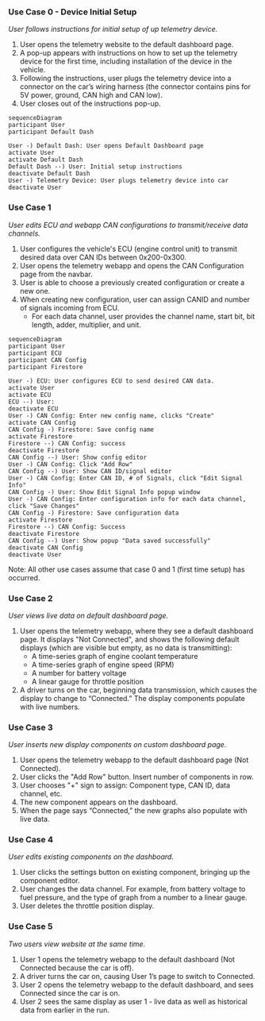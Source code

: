 ### Use Case 0 - Device Initial Setup
_User follows instructions for initial setup of up telemetry device._
1. User opens the telemetry website to the default dashboard page.
2. A pop-up appears with instructions on how to set up the telemetry device for the first time, including installation of the device in the vehicle.
3. Following the instructions, user plugs the telemetry device into a connector on the car’s wiring harness (the connector contains pins for 5V power, ground, CAN high and CAN low).
4. User closes out of the instructions pop-up.

```mermaid
sequenceDiagram
participant User
participant Default Dash

User -) Default Dash: User opens Default Dashboard page
activate User
activate Default Dash
Default Dash --) User: Initial setup instructions
deactivate Default Dash
User -) Telemetry Device: User plugs telemetry device into car
deactivate User

```

### Use Case 1
_User edits ECU and webapp CAN configurations to transmit/receive data channels._
1. User configures the vehicle's ECU (engine control unit) to transmit desired data over CAN IDs between 0x200-0x300.
2. User opens the telemetry webapp and opens the CAN Configuration page from the navbar.
3. User is able to choose a previously created configuration or create a new one.
4. When creating new configuration, user can assign CANID and number of signals incoming from ECU.
    - For each data channel, user provides the channel name, start bit, bit length, adder, multiplier, and unit.

```mermaid
sequenceDiagram
participant User
participant ECU
participant CAN Config
participant Firestore

User -) ECU: User configures ECU to send desired CAN data.
activate User
activate ECU
ECU --) User: 
deactivate ECU
User -) CAN Config: Enter new config name, clicks "Create"
activate CAN Config
CAN Config -) Firestore: Save config name
activate Firestore
Firestore --) CAN Config: success
deactivate Firestore
CAN Config --) User: Show config editor
User -) CAN Config: Click "Add Row"
CAN Config --) User: Show CAN ID/signal editor
User -) CAN Config: Enter CAN ID, # of Signals, click "Edit Signal Info"
CAN Config -) User: Show Edit Signal Info popup window
User -) CAN Config: Enter configuration info for each data channel, click "Save Changes"
CAN Config -) Firestore: Save configuration data
activate Firestore
Firestore --) CAN Config: Success
deactivate Firestore
CAN Config --) User: Show popup "Data saved successfully"
deactivate CAN Config
deactivate User

```

Note: All other use cases assume that case 0 and 1 (first time setup) has occurred.

### Use Case 2
_User views live data on default dashboard page._
1. User opens the telemetry webapp, where they see a default dashboard page. It displays "Not Connected", and shows the following default displays (which are visible but empty, as no data is transmitting):
    - A time-series graph of engine coolant temperature
    - A time-series graph of engine speed (RPM)
    - A number for battery voltage
    - A linear gauge for throttle position
2. A driver turns on the car, beginning data transmission, which causes the display to change to “Connected.” The display components populate with live numbers.

### Use Case 3
_User inserts new display components on custom dashboard page._
1. User opens the telemetry webapp to the default dashboard page (Not Connected).
2. User clicks the "Add Row" button. Insert number of components in row.
3. User chooses "+" sign to assign: Component type, CAN ID, data channel, etc.
4. The new component appears on the dashboard.
5. When the page says “Connected,” the new graphs also populate with live data.

### Use Case 4
_User edits existing components on the dashboard._
1. User clicks the settings button on existing component, bringing up the component editor.
2. User changes the data channel. For example, from battery voltage to fuel pressure, and the type of graph from a number to a linear gauge. 
3. User deletes the throttle position display.

### Use Case 5
_Two users view website at the same time._
1. User 1 opens the telemetry webapp to the default dashboard (Not Connected because the car is off).
2. A driver turns the car on, causing User 1’s page to switch to Connected.
3. User 2 opens the telemetry webapp to the default dashboard, and sees Connected since the car is on.
4. User 2 sees the same display as user 1 - live data as well as historical data from earlier in the run.

<!-- 
OLD SEQUENCE DIAGRAMS
### Use Case 1:
_A race crew is testing their vehicle with their driver to make sure the car is performing well._ 

```mermaid
sequenceDiagram
participant Driver
participant Crew

Driver -) Car: Driver starts car

activate Car
activate Temperature Sensor
activate ECU
activate Transceiver

Car -) Temperature Sensor: Engine oil temperature sensor turned on
Temperature Sensor -) ECU: Temperature data sent
ECU -) Transceiver: ECU sends data through CAN bus to Transceiver
Driver -) MCU: Driver attaches MCU to Transceiver

activate MCU

Transceiver -) MCU: Temperature data sent
MCU -) Cloud: Data sent to cloud database and website processing
Cloud -) Crew: Crew reads live data from website
MCU -) Cloud: Temperature warning sent
MCU -) Driver: Temperature warning sent
MCU -) Crew: Temperature warning sent
Crew -) Driver: Crew communicates with driver



deactivate Car
deactivate Temperature Sensor
deactivate ECU
deactivate Transceiver
deactivate MCU
```

### Use Case 2:
_A crew recently installed a new part and want to make sure the vehicle is running smoothly._

```mermaid
sequenceDiagram
participant d as driver
participant cr as crew
participant c as Car
participant s as Sensors
participant m as MCU
participant cl as Cloud

d -) c: Driver starts car
activate c

c -) s: Sensored powered on
activate s

d -) m: Driver installed MCU
activate m

s -) m: Sensors send data to MCU

m -) cl: MCU sends data wirelessly to the cloud

cl -) cr: Crew pulls data from cloud database and website

deactivate m
deactivate s
deactivate c

```

### Use Case 3:
_A driver has been testing a vehicle. As he is driving, he notices some of the electrical components in the vehicle are flickering, a sign of a problematic battery._

```mermaid
sequenceDiagram
participant d as driver
participant cr as crew
participant c as Car
participant s as Voltage Sensor
participant m as MCU
participant cl as Cloud

d -) c: Driver starts car
activate c

c -) s: Sensor is turned on
activate s

d -) m: Driver installed MCU
activate m

s -) m: Sensors send data to MCU

m -) cl: MCU sends data wirelessly to the cloud

cl -) cr: Crew pulls data from cloud database and website

cr -) c: Crew replaces battery

deactivate m
deactivate s
deactivate c

```

### Use Case 4:
_A driver is getting ready for a race. It is known that tires perform better when hot._

```mermaid
sequenceDiagram
participant d as Driver
participant c as Car
participant t as Tire Temp Sensor
participant m as MCU
participant cl as Cloud

d -) c: Driver starts car
activate c

c -) t: Tire Temp Sensor powered on
activate t

d -) m: Driver installs device
activate m

t -) m: Sensor sends data to device

m -) cl: Device sends data to cloud database/website

cl -) c: Crew reads tire temperature using website

c -) d: Crew relays info to driver

deactivate m
deactivate c
deactivate t

```

### Use Case 7:
_The new TFR ergonomics lead wants to view information relevant to vehicle handling and driver performance during a run._
```mermaid
sequenceDiagram
actor e as Ergonomics Lead
participant dash as Dashboard Home
participant d as Database

actor dr as Driver
actor c as Racecar
participant esp as MCU


activate e
e -) dash: Click 'Insert New Display' (type: graph, sensors: [brake pressure front, brake pressure rear], unit: kPa)
dash --) e: Show new display component


dr -) c: Turn on car
activate dr
activate c

c -) esp: Initialize
activate esp

loop While car is running

    c -) esp: Transmit sensor data(CAN ID, data, timestamp)

    esp -) d: Upload data to cloud database
    activate d
    d -) dash: Get CAN data (CAN ID, identifier, data, timestamp)
    dash --) e: Show displays with live data
end
dr -) c: Turn off car
deactivate c
deactivate esp



e -) dash: Scrub to previous data(timestamp)
dash --) e: Display data at previous timestamp

e -) dr: Explain data from acceleration run

dr -) c: Turn on car
activate c

c -) esp: Initialize
activate esp

loop While car is running

    c -) esp: Transmit sensor data(CAN ID, data, timestamp)

    esp -) d: Upload data to cloud database
    d -) dash: Get CAN data (CAN ID, identifier, data, timestamp)

    dash --) e: Show displays with live data
end
dr -) c: Turn off car
deactivate c
deactivate esp


deactivate d
deactivate dr

deactivate e

```

### Use Case 8:

```mermaid
sequenceDiagram

actor t as TFR Member
participant l as Login Page
participant d as Database
participant dash as Dashboard Home

t -) l: Clicks Log In
activate t
activate l

l --) t: Log in prompt

t -) l: Username and password entered

activate d
d -) d: Check if valid user/password
    loop While username and password do not match
        d->t: Invalid. Enter username and pw
    end
deactivate d

d --) l: Successful login

l -) dash: Redirect to dash board

dash --) t: Display dash board home page

t -) dash: Click option to pull up past data

dash --) d: Request for information

activate d
d -) dash: Pull data from previous run and display graphs.
deactivate d 


dash --) t: Display graph

t -) dash: Click on graph to enter desired time values.

dash --) t: Display graph with only desired time frame.
```

### Use Case 9:
_A TFR team member wants to add and delete graphs are being displayed to the dashboard._

```mermaid
sequenceDiagram

actor t as TFR Member
participant l as Login Page
participant d as Database
participant dash as Dashboard Home

l --) t: Log in prompt

t -) l: Username and password entered

activate d
d -) d: Check if valid user/password
    loop While username and password do not match
        d->t: Invalid. Enter username and pw
    end
deactivate d

d --) l: Successful login

l -) dash: Redirect to dash board

dash --) t: Display dash board home page

t -) dash: Click on graph.

dash --) t: Display graph menu.

t -) dash: Choose delete graph option.

dash --) t: Display updates with a deleted graph.

t -) dash: Click on add graph option.

dash --) t: Display graph menu.

t -) dash: Choose sensor-to-read value.

dash -) d: Find corresponding sensor values

activate d
d -) dash: Read data from corresponding sensor.
deactivate d

dash --) t: Display graph for the chosen sensor to be read.

```

-->